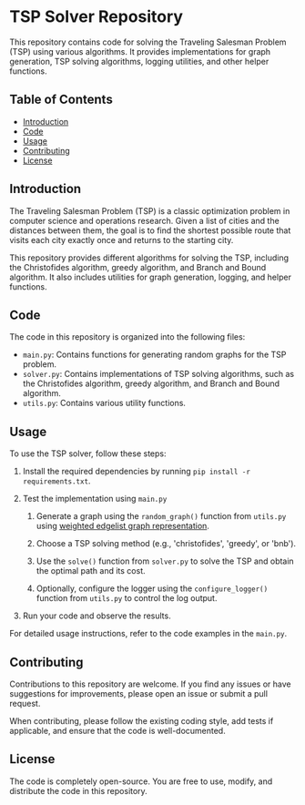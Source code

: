 # TSP Solver Repository

This repository contains code for solving the Traveling Salesman Problem (TSP) using various algorithms. It provides implementations for graph generation, TSP solving algorithms, logging utilities, and other helper functions.

## Table of Contents

- [Introduction](#introduction)
- [Code](#code)
- [Usage](#usage)
- [Contributing](#contributing)
- [License](#license)

## Introduction

The Traveling Salesman Problem (TSP) is a classic optimization problem in computer science and operations research. Given a list of cities and the distances between them, the goal is to find the shortest possible route that visits each city exactly once and returns to the starting city.

This repository provides different algorithms for solving the TSP, including the Christofides algorithm, greedy algorithm, and Branch and Bound algorithm. It also includes utilities for graph generation, logging, and helper functions.

## Code

The code in this repository is organized into the following files:

- `main.py`: Contains functions for generating random graphs for the TSP problem.
- `solver.py`: Contains implementations of TSP solving algorithms, such as the Christofides algorithm, greedy algorithm, and Branch and Bound algorithm.
- `utils.py`: Contains various utility functions.

## Usage

To use the TSP solver, follow these steps:

1. Install the required dependencies by running `pip install -r requirements.txt`.

2. Test the implementation using `main.py`

   1. Generate a graph using the `random_graph()` function from `utils.py` 
   using <a href='https://networkx.org/documentation/stable/reference/readwrite/generated/networkx.readwrite.edgelist.read_weighted_edgelist.html'>weighted edgelist graph representation</a>.

   2. Choose a TSP solving method (e.g., 'christofides', 'greedy', or 'bnb').

   3. Use the `solve()` function from `solver.py` to solve the TSP and obtain the optimal path and its cost.

   4. Optionally, configure the logger using the `configure_logger()` function from `utils.py` to control the log output.

3. Run your code and observe the results.

For detailed usage instructions, refer to the code examples in the `main.py`.

## Contributing

Contributions to this repository are welcome. If you find any issues or have suggestions for improvements, please open an issue or submit a pull request.

When contributing, please follow the existing coding style, add tests if applicable, and ensure that the code is well-documented.

## License

The code is completely open-source. You are free to use, modify, and distribute the code in this repository.

